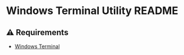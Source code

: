 # Windows Terminal Utility README

## ⚠ Requirements

- [Windows Terminal](https://www.microsoft.com/ja-jp/p/windows-terminal-preview/9n0dx20hk701)

